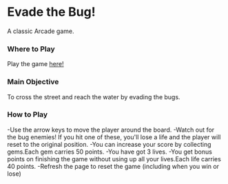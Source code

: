 # Evade the Bug! #

A classic Arcade game. 

### Where to Play ###
Play the game [here!](link) 

### Main Objective ### 

To cross the street and reach the water by evading the bugs. 

### How to Play ###

-Use the arrow keys to move the player around the board.
-Watch out for the bug enemies! If you hit one of these, you'll lose a life and the player will reset to the original position.
-You can increase your score by collecting gems.Each gem carries 50 points.
-You have got 3 lives.
-You get bonus points on finishing the game without using up all your lives.Each life carries 40 points.
-Refresh the page to reset the game (including when you win or lose)
